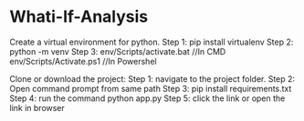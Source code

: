 # Whati-If-Analysis
Create a virtual environment for python.
Step 1: pip install virtualenv
Step 2:  python<version> -m venv <virtual-environment-name>
Step 3:  env/Scripts/activate.bat //In CMD
 	env/Scripts/Activate.ps1 //In Powershel

Clone or download the project:
Step 1: navigate to the project folder.
Step 2: Open command prompt from same path
Step 3: pip install requirements.txt
Step 4: run the command python app.py 
Step 5: click the link or open the link in browser 

